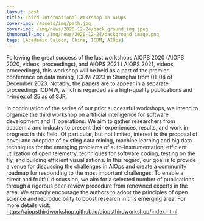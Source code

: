 ```yaml
---
layout: post
title: Third International Wokrshop on AIOps
cover-img: /assets/img/path.jpg
cover-img: /img/news/2020-12-24/back_ground_img.jpeg
thumbnail-img: /img/news/2020-12-24/background_image.png
tags: [Academic Saloon, China, ICDM, AIOps]
---
```


Following the great success of the last workshops AIOPS 2020 (AIOPS 2020, videos, proceedings), and AIOPS 2021 ( AIOPS 2021, videos, proceedings), this workshop will be held as a part of the premier conference on data mining, ICDM 2023 in Shanghai from 01-04 of December 2023. Notably, the papers are to appear in a separate proceedings ICDMW, which is regarded as a high-quality publications and h-index of 25 as of SJR.

In continuation of the series of our prior successful workshops, we intend to organize the third workshop on artificial intelligence for software development and IT operations. We aim to gather researchers from academia and industry to present their experiences, results, and work in progress in this field. Of particular, but not limited, interest is the proposal of novel and adoption of existing data mining, machine learning and big data techniques for the emerging problems of auto-instrumentation, efficient utilization of open telemetry, techniques for software coding, testing on the fly, and building efficient visualizations. In this regard, our goal is to provide a venue for discussing the challenges in AIOps and create a community roadmap for responding to the most important challenges. To enable a direct and fruitful discussion, we aim for a selected number of publications through a rigorous peer-review procedure from renowned experts in the area. We strongly encourage the authors to adopt the principles of open science and reproducibility to boost research in this emerging area. For more details visit: https://aiopsthirdworkshop.github.io/aiopsthirdworkshop/index.html. 